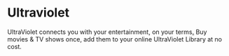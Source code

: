 Ultraviolet
=======================
UltraViolet connects you with your entertainment, on your terms[.](#S7TvWaHR0cDovL215c3BhY2UtZWJrYXBwLnJoY2xvdWQuY29tGdgZ) Buy movies & TV shows once, add them to your online UltraViolet Library at no cost. 